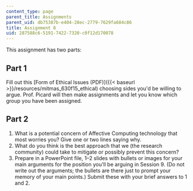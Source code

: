 ```yaml
---
content_type: page
parent_title: Assignments
parent_uid: db75387b-e404-28ec-2779-7629fa684c86
title: Assignment 8
uid: 287588c6-5191-7422-7320-c0f12d170078
---
```


This assignment has two parts:

Part 1
------

Fill out this [Form of Ethical Issues (PDF)]({{< baseurl >}}/resources/mitmas_630f15_ethical) choosing sides you'd be willing to argue. Prof. Picard will then make assignments and let you know which group you have been assigned.

Part 2
------

1.  What is a potential concern of Affective Computing technology that most worries you? Give one or two lines saying why.
2.  What do you think is the best approach that we (the research community) could take to mitigate or possibly prevent this concern?
3.  Prepare in a PowerPoint file, 1–2 slides with bullets or images for your main arguments for the position you'll be arguing in Session 9. (Do not write out the arguments; the bullets are there just to prompt your memory of your main points.) Submit these with your brief answers to 1 and 2.